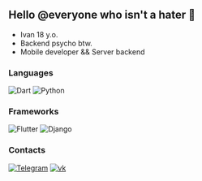 ## Hello @everyone who isn't a hater 🥶

* Ivan 18 y.o.
* Backend psycho btw.
* Mobile developer && Server backend

### Languages
![Dart](https://img.shields.io/badge/-Dart-1e272e?style=for-the-badge&logo=Dart&logoColor=4680C2) ![Python](https://img.shields.io/badge/-Python-1e272e?style=for-the-badge&logo=Python&logoColor=4680C2)
### Frameworks
![Flutter](https://img.shields.io/badge/-Flutter-1e272e?style=for-the-badge&logo=Flutter&logoColor=4680C2) ![Django](https://img.shields.io/badge/-Django-1e272e?style=for-the-badge&logo=Django&logoColor=4680C2)
### Contacts
[![Telegram](https://img.shields.io/badge/-Telegram-1e272e?style=for-the-badge&logo=telegram&logoColor=0175C2)](https://t.me/cocahonka) [![vk](https://img.shields.io/badge/-vk-1e272e?style=for-the-badge&logo=vk&logoColor=4680C2)](https://vk.com/cocahonka)
